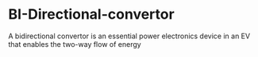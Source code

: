 # BI-Directional-convertor
A bidirectional convertor is an essential power electronics device in an EV that enables the two-way flow of energy
